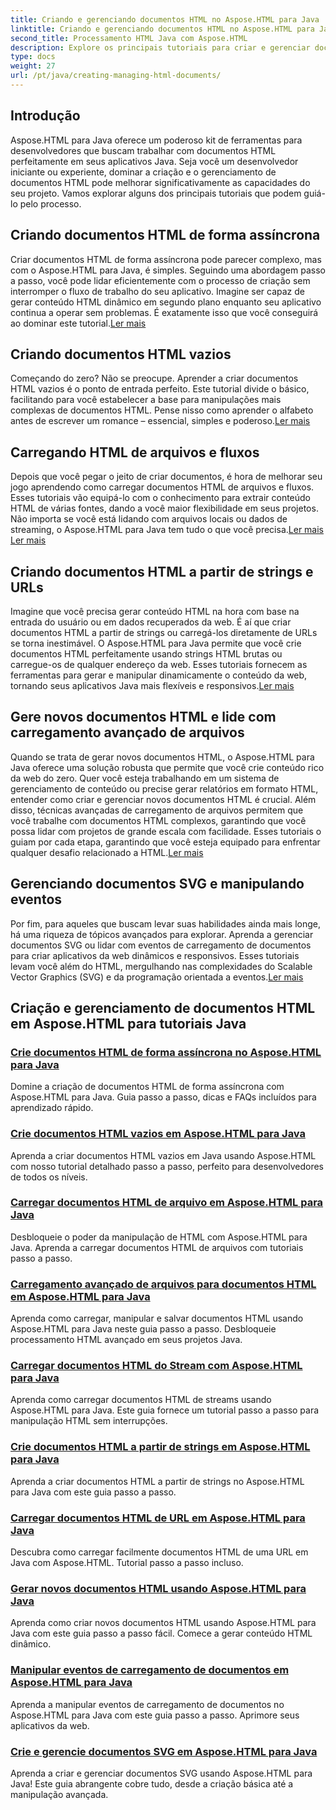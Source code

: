 ```yaml
---
title: Criando e gerenciando documentos HTML no Aspose.HTML para Java
linktitle: Criando e gerenciando documentos HTML no Aspose.HTML para Java
second_title: Processamento HTML Java com Aspose.HTML
description: Explore os principais tutoriais para criar e gerenciar documentos HTML usando Aspose.HTML para Java. Perfeito para desenvolvedores Java que buscam guias detalhados passo a passo.
type: docs
weight: 27
url: /pt/java/creating-managing-html-documents/
---
```

## Introdução

Aspose.HTML para Java oferece um poderoso kit de ferramentas para desenvolvedores que buscam trabalhar com documentos HTML perfeitamente em seus aplicativos Java. Seja você um desenvolvedor iniciante ou experiente, dominar a criação e o gerenciamento de documentos HTML pode melhorar significativamente as capacidades do seu projeto. Vamos explorar alguns dos principais tutoriais que podem guiá-lo pelo processo.

## Criando documentos HTML de forma assíncrona

 Criar documentos HTML de forma assíncrona pode parecer complexo, mas com o Aspose.HTML para Java, é simples. Seguindo uma abordagem passo a passo, você pode lidar eficientemente com o processo de criação sem interromper o fluxo de trabalho do seu aplicativo. Imagine ser capaz de gerar conteúdo HTML dinâmico em segundo plano enquanto seu aplicativo continua a operar sem problemas. É exatamente isso que você conseguirá ao dominar este tutorial.[Ler mais](./create-html-documents-async/)

## Criando documentos HTML vazios

Começando do zero? Não se preocupe. Aprender a criar documentos HTML vazios é o ponto de entrada perfeito. Este tutorial divide o básico, facilitando para você estabelecer a base para manipulações mais complexas de documentos HTML. Pense nisso como aprender o alfabeto antes de escrever um romance – essencial, simples e poderoso.[Ler mais](./create-empty-html-documents/)

## Carregando HTML de arquivos e fluxos

 Depois que você pegar o jeito de criar documentos, é hora de melhorar seu jogo aprendendo como carregar documentos HTML de arquivos e fluxos. Esses tutoriais vão equipá-lo com o conhecimento para extrair conteúdo HTML de várias fontes, dando a você maior flexibilidade em seus projetos. Não importa se você está lidando com arquivos locais ou dados de streaming, o Aspose.HTML para Java tem tudo o que você precisa.[Ler mais](./load-html-documents-from-file/) [Ler mais](./load-html-documents-from-stream/)

## Criando documentos HTML a partir de strings e URLs

Imagine que você precisa gerar conteúdo HTML na hora com base na entrada do usuário ou em dados recuperados da web. É aí que criar documentos HTML a partir de strings ou carregá-los diretamente de URLs se torna inestimável. O Aspose.HTML para Java permite que você crie documentos HTML perfeitamente usando strings HTML brutas ou carregue-os de qualquer endereço da web. Esses tutoriais fornecem as ferramentas para gerar e manipular dinamicamente o conteúdo da web, tornando seus aplicativos Java mais flexíveis e responsivos.[Ler mais](./create-html-documents-from-string/)

## Gere novos documentos HTML e lide com carregamento avançado de arquivos

Quando se trata de gerar novos documentos HTML, o Aspose.HTML para Java oferece uma solução robusta que permite que você crie conteúdo rico da web do zero. Quer você esteja trabalhando em um sistema de gerenciamento de conteúdo ou precise gerar relatórios em formato HTML, entender como criar e gerenciar novos documentos HTML é crucial. Além disso, técnicas avançadas de carregamento de arquivos permitem que você trabalhe com documentos HTML complexos, garantindo que você possa lidar com projetos de grande escala com facilidade. Esses tutoriais o guiam por cada etapa, garantindo que você esteja equipado para enfrentar qualquer desafio relacionado a HTML.[Ler mais](./generate-new-html-documents/)

## Gerenciando documentos SVG e manipulando eventos

 Por fim, para aqueles que buscam levar suas habilidades ainda mais longe, há uma riqueza de tópicos avançados para explorar. Aprenda a gerenciar documentos SVG ou lidar com eventos de carregamento de documentos para criar aplicativos da web dinâmicos e responsivos. Esses tutoriais levam você além do HTML, mergulhando nas complexidades do Scalable Vector Graphics (SVG) e da programação orientada a eventos.[Ler mais](./create-manage-svg-documents/)

## Criação e gerenciamento de documentos HTML em Aspose.HTML para tutoriais Java
### [Crie documentos HTML de forma assíncrona no Aspose.HTML para Java](./create-html-documents-async/)
Domine a criação de documentos HTML de forma assíncrona com Aspose.HTML para Java. Guia passo a passo, dicas e FAQs incluídos para aprendizado rápido.
### [Crie documentos HTML vazios em Aspose.HTML para Java](./create-empty-html-documents/)
Aprenda a criar documentos HTML vazios em Java usando Aspose.HTML com nosso tutorial detalhado passo a passo, perfeito para desenvolvedores de todos os níveis.
### [Carregar documentos HTML de arquivo em Aspose.HTML para Java](./load-html-documents-from-file/)
Desbloqueie o poder da manipulação de HTML com Aspose.HTML para Java. Aprenda a carregar documentos HTML de arquivos com tutoriais passo a passo.
### [Carregamento avançado de arquivos para documentos HTML em Aspose.HTML para Java](./advanced-file-loading-html-documents/)
Aprenda como carregar, manipular e salvar documentos HTML usando Aspose.HTML para Java neste guia passo a passo. Desbloqueie processamento HTML avançado em seus projetos Java.
### [Carregar documentos HTML do Stream com Aspose.HTML para Java](./load-html-documents-from-stream/)
Aprenda como carregar documentos HTML de streams usando Aspose.HTML para Java. Este guia fornece um tutorial passo a passo para manipulação HTML sem interrupções.
### [Crie documentos HTML a partir de strings em Aspose.HTML para Java](./create-html-documents-from-string/)
Aprenda a criar documentos HTML a partir de strings no Aspose.HTML para Java com este guia passo a passo.
### [Carregar documentos HTML de URL em Aspose.HTML para Java](./load-html-documents-from-url/)
Descubra como carregar facilmente documentos HTML de uma URL em Java com Aspose.HTML. Tutorial passo a passo incluso.
### [Gerar novos documentos HTML usando Aspose.HTML para Java](./generate-new-html-documents/)
Aprenda como criar novos documentos HTML usando Aspose.HTML para Java com este guia passo a passo fácil. Comece a gerar conteúdo HTML dinâmico.
### [Manipular eventos de carregamento de documentos em Aspose.HTML para Java](./handle-document-load-events/)
Aprenda a manipular eventos de carregamento de documentos no Aspose.HTML para Java com este guia passo a passo. Aprimore seus aplicativos da web.
### [Crie e gerencie documentos SVG em Aspose.HTML para Java](./create-manage-svg-documents/)
Aprenda a criar e gerenciar documentos SVG usando Aspose.HTML para Java! Este guia abrangente cobre tudo, desde a criação básica até a manipulação avançada.
